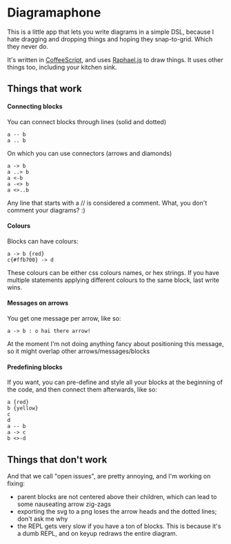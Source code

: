 # Diagramaphone

This is a little app that lets you write diagrams in a simple DSL, because I hate dragging and dropping things and hoping they snap-to-grid. Which they never do.

It's written in [CoffeeScript](http://jashkenas.github.com/coffee-script/), and uses [Raphael.js](http://raphaeljs.com/) to draw things. It uses other things too, including your kitchen sink.

## Things that work

#### Connecting blocks

You can connect blocks through lines (solid and dotted)
```
a -- b
a .. b
```

On which you can use connectors (arrows and diamonds)

```
a -> b
a ..> b
a <-b
a -<> b
a <>..b
```

Any line that starts with a // is considered a comment. What, you don't comment your diagrams? :)

#### Colours
Blocks can have colours: 

```
a -> b {red}
c{#ffb700} -> d
```
These colours can be either css colours names, or hex strings. If you have multiple statements applying different colours to the same block, last write wins.

#### Messages on arrows
You get one message per arrow, like so:
```
a -> b : o hai there arrow!
```

At the moment I'm not doing anything fancy about positioning this message, so it might overlap other arrows/messages/blocks

#### Predefining blocks
If you want, you can pre-define and style all your blocks at the beginning of the code, and then connect them afterwards, like so:

```
a {red}
b {yellow}
c
d
a -- b
a -> c
b <>-d
```

## Things that don't work
And that we call "open issues", are pretty annoying, and I'm working on fixing:

* parent blocks are not centered above their children, which can lead to some nauseating arrow zig-zags
* exporting the svg to a png loses the arrow heads and the dotted lines; don't ask me why
* the REPL gets very slow if you have a ton of blocks. This is because it's a dumb REPL, and on keyup redraws the entire diagram.


